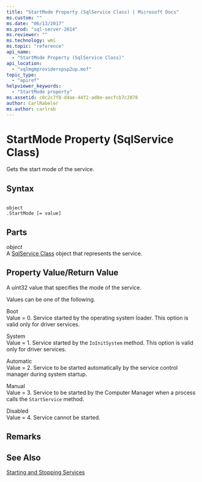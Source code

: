 ```yaml
---
title: "StartMode Property (SqlService Class) | Microsoft Docs"
ms.custom: ""
ms.date: "06/13/2017"
ms.prod: "sql-server-2014"
ms.reviewer: ""
ms.technology: wmi
ms.topic: "reference"
api_name: 
  - "StartMode Property (SqlService Class)"
api_location: 
  - "sqlmgmproviderxpsp2up.mof"
topic_type: 
  - "apiref"
helpviewer_keywords: 
  - "StartMode property"
ms.assetid: c0c2c7f8-d4ae-44f2-ad8e-aecfcb7c2878
author: CarlRabeler
ms.author: carlrab
---
```

# StartMode Property (SqlService Class)
  Gets the start mode of the service.  
  
## Syntax  
  
```  
  
object  
.StartMode [= value]  
```  
  
## Parts  
 *object*  
 A [SqlService Class](sqlservice-class.md) object that represents the service.  
  
## Property Value/Return Value  
 A uint32 value that specifies the mode of the service.  
  
 Values can be one of the following.  
  
 Boot  
 Value = 0. Service started by the operating system loader. This option is valid only for driver services.  
  
 System  
 Value = 1. Service started by the `IoInitSystem` method. This option is valid only for driver services.  
  
 Automatic  
 Value = 2. Service to be started automatically by the service control manager during system startup.  
  
 Manual  
 Value = 3. Service to be started by the Computer Manager when a process calls the `StartService` method.  
  
 Disabled  
 Value = 4. Service cannot be started.  
  
## Remarks  
  
## See Also  
 [Starting and Stopping Services](https://technet.microsoft.com/library/ms174886\(v=sql.105\).aspx)  
  
  

